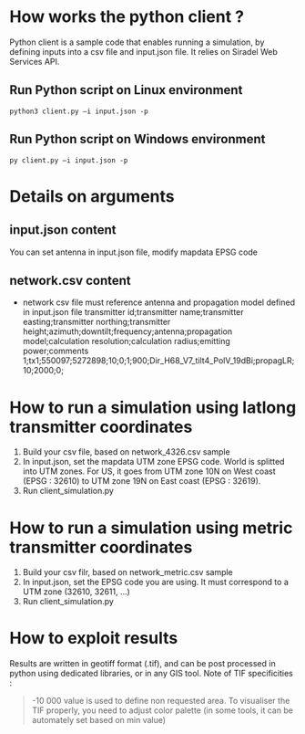 # How works the python client ?
Python client is a sample code that enables running a simulation, by defining inputs into a csv file and input.json file.
It relies on Siradel Web Services API.

## Run Python script on Linux environment
    python3 client.py –i input.json -p
## Run Python script on Windows environment
    py client.py –i input.json -p
	
# Details on arguments
## input.json content
You can set antenna in input.json file, modify mapdata EPSG code
## network.csv content
- network csv file must reference antenna and propagation model defined in input.json file
	transmitter id;transmitter name;transmitter easting;transmitter northing;transmitter height;azimuth;downtilt;frequency;antenna;propagation model;calculation resolution;calculation radius;emitting power;comments
	1;tx1;550097;5272898;10;0;1;900;Dir_H68_V7_tilt4_PolV_19dBi;propagLR;10;2000;0;
 
# How to run a simulation using latlong transmitter coordinates
1. Build your csv file, based on network_4326.csv sample
2. In input.json, set the mapdata UTM zone EPSG code. World is splitted into UTM zones. For US, it goes from UTM zone 10N on West coast (EPSG : 32610) to UTM zone 19N on East coast (EPSG : 32619).	
3. Run client_simulation.py

# How to run a simulation using metric transmitter coordinates
1. Build your csv filr, based on network_metric.csv sample
2. In input.json, set the EPSG code you are using. It must correspond to a UTM zone (32610, 32611, ...)
3. Run client_simulation.py

# How to exploit results
Results are written in geotiff format (.tif), and can be post processed in python using dedicated libraries, or in any GIS tool.
Note of TIF specificities :
> -10 000 value is used to define non requested area. To visualiser the TIF properly, you need to adjust color palette (in some tools, it can be automately set based on min value)

